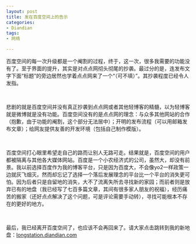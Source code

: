 ```yaml
---
layout: post
title: 发在百度空间上的告示
categories:
- Diandian
tags:
- 网络

---
```

<p>百度空间的每一次升级都是一个阉割的过程，终于，这一次，很多我需要的功能没有了。至于界面的提升，其实是对点点网彻头彻尾的抄袭。最过分的是，连发布文字下面“标题”的旁边居然也学着点点网来了一个“（可不填）”。其抄袭程度已经令人发指。</p>
<p>&nbsp;</p>
<p>悲剧的就是百度空间并没有真正抄袭到点点网或者其他轻博客的精髓，以为轻博客就是微博就是没有功能。百度空间没有的是点点网的理念：与众多其他网站的合作（抱歉，由于功能的阉割，这个部分无法居中）；开明的发布流程（可以用邮箱发布文章）；给网友提供友善的开发环境（包括自己制作模版）。</p>
<p>&nbsp;</p>
<p>百度空间打心眼里希望走自己的路而让别人无路可走。结果就是，百度空间的用户都被隔离与其他各大媒体网站。百度是一个小农经济式的公司，虽然大，却没有前景。我以前选择百度作为我的博客平台，只是因为百度大，不会像yo2一样政策一边就灰飞烟灭。然而却忘记了选择一个落后发展理念的平台比一个平台的消失更可怕。因为后者只是自留地的消失，大不了流离失所去寻找新的家园；而前者则是放弃已有的地盘（我已经写了七百多篇文章，其间有很多家人朋友的祝福），经历痛苦的搬家（还好点点解决了这个问题，可是评论需要手动转），寻找可能根本不存在的更好的地方。</p>
<p>&nbsp;</p>
<p>最后，我已经离开百度空间了，也应该不会再回来了。请大家点击跳转到我的新地盘：<a href="http://longstation.diandian.com/" target="_blank" title="longstation.diandian.com">longstation.diandian.com</a></p>